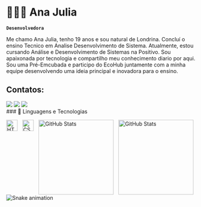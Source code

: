 # 👩🏻‍💻 Ana Julia

**`Desenvolvedora`**

Me chamo Ana Julia, tenho 19 anos e sou natural de Londrina. Concluí o ensino Tecnico em Analise Desenvolvimento de Sistema. Atualmente, estou cursando Análise e Desenvolvimento de Sistemas na Positivo. Sou apaixonada por tecnologia e compartilho meu conhecimento diario por aqui. Sou uma Pré-Emcubada e participo do EcoHub juntamente com a minha equipe desenvolvendo uma ideia principal e inovadora para o ensino.

## Contatos:
<div>
<a href="https://www.instagram.com/anaju.ffernandes?igsh=MWU0ZXVkbThhb2N1MA==" target="_blank"><img loading="lazy" src="https://img.shields.io/badge/-Instagram-%23E4405F?style=for-the-badge&logo=instagram&logoColor=white" target="_blank"></a>
<a href = "mailto:santosffernandesana@gmail.com"><img loading="lazy" src="https://img.shields.io/badge/Gmail-D14836?style=for-the-badge&logo=gmail&logoColor=white" target="_blank"></a>
<a href="www.linkedin.com/in/ana-julia-dos-santos-fernandes-51aa91231" target="_blank"><img loading="lazy" src="https://img.shields.io/badge/-LinkedIn-%230077B5?style=for-the-badge&logo=linkedin&logoColor=white" target="_blank"></a>   
  
</div>
### 🤖 Linguagens e Tecnologias

<img 
    align="left" 
    alt="HTML"
    title="HTML" 
    width="30px" 
    style="padding-right: 10px;" 
    src="https://cdn.jsdelivr.net/gh/devicons/devicon@latest/icons/html5/html5-original.svg" 
/>
<img 
    align="left" 
    alt="CSS" 
    title="CSS"
    width="30px" 
    style="padding-right: 10px;" 
    src="https://cdn.jsdelivr.net/gh/devicons/devicon@latest/icons/css3/css3-original.svg" 
/>

<img 
    align="left" 
    alt="GitHub Stats" 
    height="200" 
    style="padding-right: 10px;" 
    src="https://github-readme-stats.vercel.app/api?username=AnaJuliaSFernandes&show_icons=true&theme=radical&include_all_commits=true&locale=pt-br" 
  />
  <img 
      align="left" 
      alt="GitHub Stats" 
      height="200" 
      src="https://github-readme-stats.vercel.app/api/top-langs/?username=AnaJuliaSFernandes&theme=radical&layout=compact&custom_title=Tecnologias&langs_count=9" 
  />
</div>


![Snake animation](https://github.com/AnaJuliaSFernandes/AnaJuliaSFernandes/blob/output/github-contribution-grid-snake.svg)
